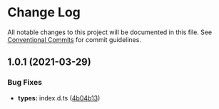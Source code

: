 # Change Log

All notable changes to this project will be documented in this file.
See [Conventional Commits](https://conventionalcommits.org) for commit guidelines.

## 1.0.1 (2021-03-29)


### Bug Fixes

* **types:** index.d.ts ([4b04b13](https://github.com-eunchurn/eunchurn/ts-utils/commit/4b04b13b834bce9f75503491b96f019f3844bc6a))
